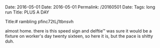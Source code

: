 Date: 2016-05-01
Date: 2016-05-01
Permalink: /20160501
Date: 
Tags: long run
Title: PLUS A DAY  
  
Title:# rambling pfinc72tLj1tbnsvh  
  
almost home. there is this speed sign and delftie™ was sure it would be a fixture on worker's day twenty sixteen, so here it is, but the pace is shitty duh.  
